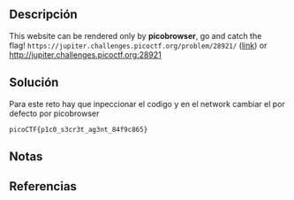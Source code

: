 ## Descripción
This website can be rendered only by **picobrowser**, go and catch the flag! `https://jupiter.challenges.picoctf.org/problem/28921/` ([link](https://jupiter.challenges.picoctf.org/problem/28921/)) or http://jupiter.challenges.picoctf.org:28921
## Solución
Para este reto hay que inpeccionar el codigo y en el network cambiar el por defecto por picobrowser


`picoCTF{p1c0_s3cr3t_ag3nt_84f9c865}`
## Notas
## Referencias